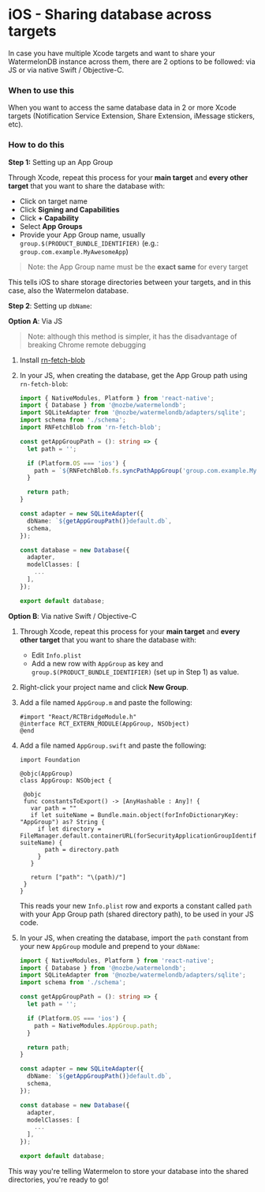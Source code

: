 # iOS - Sharing database across targets

In case you have multiple Xcode targets and want to share your WatermelonDB instance across them, there are 2 options to be followed: via JS or via native Swift / Objective-C.

### When to use this

When you want to access the same database data in 2 or more Xcode targets (Notification Service Extension, Share Extension, iMessage stickers, etc).

### How to do this

**Step 1:** Setting up an App Group

Through Xcode, repeat this process for your **main target** and **every other target** that you want to share the database with:
- Click on target name
- Click **Signing and Capabilities**
- Click **+ Capability**
- Select **App Groups**
- Provide your App Group name, usually `group.$(PRODUCT_BUNDLE_IDENTIFIER)` (e.g.: `group.com.example.MyAwesomeApp`)

> Note: the App Group name must be the **exact same** for every target

This tells iOS to share storage directories between your targets, and in this case, also the Watermelon database.

**Step 2**: Setting up `dbName`:

**Option A**: Via JS

> Note: although this method is simpler, it has the disadvantage of breaking Chrome remote debugging

1. Install [rn-fetch-blob](https://github.com/joltup/rn-fetch-blob#installation)

2. In your JS, when creating the database, get the App Group path using `rn-fetch-blob`:

    ```ts
    import { NativeModules, Platform } from 'react-native';
    import { Database } from '@nozbe/watermelondb';
    import SQLiteAdapter from '@nozbe/watermelondb/adapters/sqlite';
    import schema from './schema';
    import RNFetchBlob from 'rn-fetch-blob';

    const getAppGroupPath = (): string => {
      let path = '';

      if (Platform.OS === 'ios') {
        path = `${RNFetchBlob.fs.syncPathAppGroup('group.com.example.MyAwesomeApp')}/`;
      }

      return path;
    }

    const adapter = new SQLiteAdapter({
      dbName: `${getAppGroupPath()}default.db`,
      schema,
    });

    const database = new Database({
      adapter,
      modelClasses: [
        ...
      ],
    });

    export default database;
    ```

**Option B**: Via native Swift / Objective-C

1. Through Xcode, repeat this process for your **main target** and **every other target** that you want to share the database with:
    - Edit `Info.plist`
    - Add a new row with `AppGroup` as key and `group.$(PRODUCT_BUNDLE_IDENTIFIER)` (set up in Step 1) as value.

2. Right-click your project name and click **New Group**.
3. Add a file named `AppGroup.m` and paste the following:
    ```
    #import "React/RCTBridgeModule.h"
    @interface RCT_EXTERN_MODULE(AppGroup, NSObject)
    @end
    ```
4. Add a file named `AppGroup.swift` and paste the following:
    ```
   import Foundation

   @objc(AppGroup)
   class AppGroup: NSObject {

     @objc
     func constantsToExport() -> [AnyHashable : Any]! {
       var path = ""
       if let suiteName = Bundle.main.object(forInfoDictionaryKey: "AppGroup") as? String {
         if let directory = FileManager.default.containerURL(forSecurityApplicationGroupIdentifier: suiteName) {
           path = directory.path
         }
       }

       return ["path": "\(path)/"]
     }
   }
    ```
   This reads your new `Info.plist` row and exports a constant called `path` with your App Group path (shared directory path), to be used in your JS code.

5. In your JS, when creating the database, import the `path` constant from your new `AppGroup` module and prepend to your `dbName`:

    ```ts
    import { NativeModules, Platform } from 'react-native';
    import { Database } from '@nozbe/watermelondb';
    import SQLiteAdapter from '@nozbe/watermelondb/adapters/sqlite';
    import schema from './schema';

    const getAppGroupPath = (): string => {
      let path = '';

      if (Platform.OS === 'ios') {
        path = NativeModules.AppGroup.path;
      }

      return path;
    }

    const adapter = new SQLiteAdapter({
      dbName: `${getAppGroupPath()}default.db`,
      schema,
    });

    const database = new Database({
      adapter,
      modelClasses: [
        ...
      ],
    });

    export default database;
    ```

This way you're telling Watermelon to store your database into the shared directories, you're ready to go!

